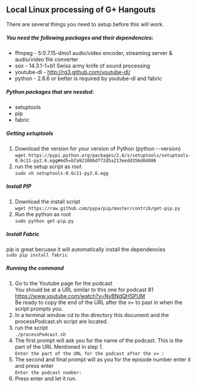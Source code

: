 Local Linux processing of G+ Hangouts
---
There are several things you need to setup before this will work.
##### You need the following packages and their dependencies:
* ffmpeg - 5:0.7.15-dmo1 audio/video encoder, streaming server & audio/video file converter
* sox - 14.3.1-1+b1 Swiss army knife of sound processing
* youtube-dl - http://rg3.github.com/youtube-dl/
* python - 2.6.6 or better is required by youtube-dl and fabric

##### Python packages that are needed:
* setuptools
* pip
* fabric

##### Getting setuptools
1. Download the version for your version of Python (python --version)  
    `wget https://pypi.python.org/packages/2.6/s/setuptools/setuptools-0.6c11-py2.6.egg#md5=bfa92100bd772d5a213eedd356d64086`
2. run the setup script as root  
    `sudo sh setuptools-0.6c11-py2.6.egg`

##### Install PIP
1. Download the install script  
    `wget https://raw.github.com/pypa/pip/master/contrib/get-pip.py`
2. Run the python as root  
    `sudo python get-pip.py`

##### Install Fabric  
pip is great becuase it will automatically install the dependencies  
`sudo pip install fabric`


##### Running the command  
1. Go to the Youtube page for the podcast  
    You should be at a URL similar to this one for podcast 81  
    https://www.youtube.com/watch?v=NyBNdQHSPUM  
    Be ready to copy the end of the URL after the v= to past in when the script prompts you.  
2. In a terminal window cd to the directory this document and the processPodcast.sh script are located.  
3. run the script  
    `./processPodcast.sh`
4. The first prompt will ask you for the name of the podcast.  This is the part of the URL Mentioned in step 1.  
    `Enter the part of the URL for the podcast after the v= :`  
5. The second and final prompt will as you for the episode number enter it and press enter  
    `Enter the podcast number:`
6. Press enter and let it run.